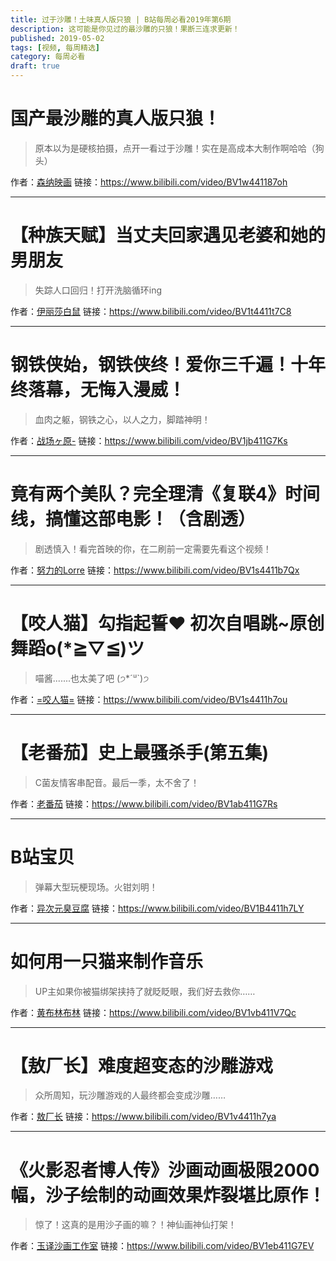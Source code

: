 ```yaml
---
title: 过于沙雕！土味真人版只狼 | B站每周必看2019年第6期
description: 这可能是你见过的最沙雕的只狼！果断三连求更新！
published: 2019-05-02
tags: [视频, 每周精选]
category: 每周必看
draft: true
---
```


# 国产最沙雕的真人版只狼！
> 原本以为是硬核拍摄，点开一看过于沙雕！实在是高成本大制作啊哈哈（狗头）

作者：[森纳映画](https://space.bilibili.com/1724598)
链接：https://www.bilibili.com/video/BV1w441187oh

---

# 【种族天赋】当丈夫回家遇见老婆和她的男朋友
> 失踪人口回归！打开洗脑循环ing

作者：[伊丽莎白鼠](https://space.bilibili.com/375375)
链接：https://www.bilibili.com/video/BV1t4411t7C8

---

# 钢铁侠始，钢铁侠终！爱你三千遍！十年终落幕，无悔入漫威！
> 血肉之躯，钢铁之心，以人之力，脚踏神明！

作者：[战场ヶ原-](https://space.bilibili.com/32172331)
链接：https://www.bilibili.com/video/BV1jb411G7Ks

---

# 竟有两个美队？完全理清《复联4》时间线，搞懂这部电影！（含剧透）
> 剧透慎入！看完首映的你，在二刷前一定需要先看这个视频！

作者：[努力的Lorre](https://space.bilibili.com/7487399)
链接：https://www.bilibili.com/video/BV1s4411b7Qx

---

# 【咬人猫】勾指起誓❤️ 初次自唱跳~原创舞蹈o(*≧▽≦)ツ
> 喵酱.......也太美了吧 (੭*´ᐜ`)੭

作者：[=咬人猫=](https://space.bilibili.com/116683)
链接：https://www.bilibili.com/video/BV1s4411h7ou

---

# 【老番茄】史上最骚杀手(第五集)
> C菌友情客串配音。最后一季，太不舍了！

作者：[老番茄](https://space.bilibili.com/546195)
链接：https://www.bilibili.com/video/BV1ab411G7Rs

---

# B站宝贝
> 弹幕大型玩梗现场。火钳刘明！

作者：[异次元臭豆腐](https://space.bilibili.com/23371320)
链接：https://www.bilibili.com/video/BV1B4411h7LY

---

# 如何用一只猫来制作音乐
> UP主如果你被猫绑架挟持了就眨眨眼，我们好去救你……

作者：[黄布林布林](https://space.bilibili.com/19739105)
链接：https://www.bilibili.com/video/BV1vb411V7Qc

---

# 【敖厂长】难度超变态的沙雕游戏
> 众所周知，玩沙雕游戏的人最终都会变成沙雕……

作者：[敖厂长](https://space.bilibili.com/122879)
链接：https://www.bilibili.com/video/BV1v4411h7ya

---

# 《火影忍者博人传》沙画动画极限2000幅，沙子绘制的动画效果炸裂堪比原作！
> 惊了！这真的是用沙子画的嘛？！神仙画神仙打架！

作者：[玉译沙画工作室](https://space.bilibili.com/220114788)
链接：https://www.bilibili.com/video/BV1eb411G7EV

